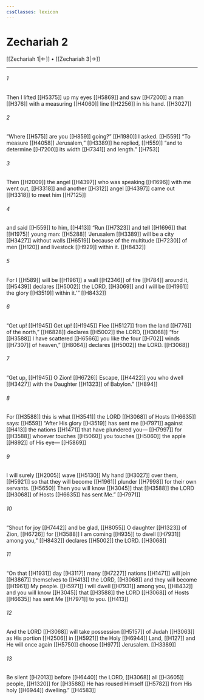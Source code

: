 ```yaml
---
cssClasses: lexicon
---
```


# Zechariah 2

[[Zechariah 1|←]] • [[Zechariah 3|→]]

---

###### 1
Then I lifted [[H5375]] up my eyes [[H5869]] and saw [[H7200]] a man [[H376]] with a measuring [[H4060]] line [[H2256]] in his hand. [[H3027]]

###### 2
“Where [[H575]] are you [[H859]] going?” [[H1980]] I asked. [[H559]] “To measure [[H4058]] Jerusalem,” [[H3389]] he replied, [[H559]] “and to determine [[H7200]] its width [[H7341]] and length.” [[H753]]

###### 3
Then [[H2009]] the angel [[H4397]] who was speaking [[H1696]] with me went out, [[H3318]] and another [[H312]] angel [[H4397]] came out [[H3318]] to meet him [[H7125]]

###### 4
and said [[H559]] to him, [[H413]] “Run [[H7323]] and tell [[H1696]] that [[H1975]] young man: [[H5288]] ‘Jerusalem [[H3389]] will be a city [[H3427]] without walls [[H6519]] because of the multitude [[H7230]] of men [[H120]] and livestock [[H929]] within it. [[H8432]]

###### 5
For I [[H589]] will be [[H1961]] a wall [[H2346]] of fire [[H784]] around it, [[H5439]] declares [[H5002]] the LORD, [[H3069]] and I will be [[H1961]] the glory [[H3519]] within it.’” [[H8432]]

###### 6
“Get up! [[H1945]] Get up! [[H1945]] Flee [[H5127]] from the land [[H776]] of the north,” [[H6828]] declares [[H5002]] the LORD, [[H3068]] “for [[H3588]] I have scattered [[H6566]] you like the four [[H702]] winds [[H7307]] of heaven,” [[H8064]] declares [[H5002]] the LORD. [[H3068]]

###### 7
“Get up, [[H1945]] O Zion! [[H6726]] Escape, [[H4422]] you who dwell [[H3427]] with the Daughter [[H1323]] of Babylon.” [[H894]]

###### 8
For [[H3588]] this is what [[H3541]] the LORD [[H3068]] of Hosts [[H6635]] says: [[H559]] “After His glory [[H3519]] has sent me [[H7971]] against [[H413]] the nations [[H1471]] that have plundered you— [[H7997]] for [[H3588]] whoever touches [[H5060]] you  touches [[H5060]] the apple [[H892]] of His eye— [[H5869]]

###### 9
I will surely [[H2005]] wave [[H5130]] My hand [[H3027]] over them, [[H5921]] so that they will become [[H1961]] plunder [[H7998]] for their own servants. [[H5650]] Then you will know [[H3045]] that [[H3588]] the LORD [[H3068]] of Hosts [[H6635]] has sent Me.” [[H7971]]

###### 10
“Shout for joy [[H7442]] and be glad, [[H8055]] O daughter [[H1323]] of Zion, [[H6726]] for [[H3588]] I am coming [[H935]] to dwell [[H7931]] among you,” [[H8432]] declares [[H5002]] the LORD. [[H3068]]

###### 11
“On that [[H1931]] day [[H3117]] many [[H7227]] nations [[H1471]] will join [[H3867]] themselves to [[H413]] the LORD, [[H3068]] and they will become [[H1961]] My  people. [[H5971]] I will dwell [[H7931]] among you, [[H8432]] and you will know [[H3045]] that [[H3588]] the LORD [[H3068]] of Hosts [[H6635]] has sent Me [[H7971]] to you. [[H413]]

###### 12
And the LORD [[H3068]] will take possession [[H5157]] of Judah [[H3063]] as His portion [[H2506]] in [[H5921]] the Holy [[H6944]] Land, [[H127]] and He will once again [[H5750]] choose [[H977]] Jerusalem. [[H3389]]

###### 13
Be silent [[H2013]] before [[H6440]] the LORD, [[H3068]] all [[H3605]] people, [[H1320]] for [[H3588]] He has roused Himself [[H5782]] from His holy [[H6944]] dwelling.” [[H4583]]

